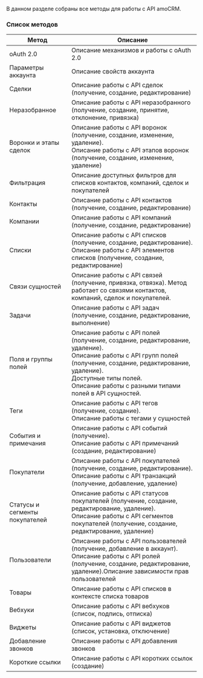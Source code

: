 
В данном разделе собраны все методы для работы с API amoCRM.


<a name="common-info"></a>

### Список методов

|Метод|Описание|
|--- |--- |
|oAuth 2.0|Описание механизмов и работы с oAuth 2.0|
|Параметры аккаунта|Описание свойств аккаунта|
|Сделки|Описание работы с API сделок (получение, создание, редактирование)|
|Неразобранное|Описание работы с API неразобранного (получение, создание, принятие, отклонение, привязка)|
|Воронки и этапы сделок|Описание работы с API воронок (получение, создание, изменение, удаление).<br> Описание работы с API этапов воронок (получение, создание, изменение, удаление)|
|Фильтрация|Описание доступных фильтров для списков контактов, компаний, сделок и покупателей|
|Контакты|Описание работы с API контактов (получение, создание, редактирование)|
|Компании|Описание работы с API компаний (получение, создание, редактирование)|
|Списки|Описание работы с API списков (получение, создание, редактирование). <br> Описание работы с API элементов списков (получение, создание, редактирование)|
|Связи сущностей|Описание работы с API связей (получение, привязка, отвязка). Метод работает со связями контактов, компаний, сделок и покупателей.|
|Задачи|Описание работы с API задач (получение, создание, редактирование, выполнение)|
|Поля и группы полей|Описание работы с API полей (получение, создание, редактирование, удаление).<br> Описание работы с API групп полей (получение, создание, редактирование, удаление).<br>Доступные типы полей. <br>Описание работы с разными типами полей в API сущностей.|
|Теги|Описание работы с API тегов (получение, создание).<br> Описание работы с тегами у сущностей|
|События и примечания|Описание работы с API событий (получение).<br> Описание работы с API примечаний (создание, редактирование)|
|Покупатели|Описание работы с API покупателей (получение, создание, редактирование).<br>Описание работы с API транзакций (получение, добавление, удаление)|
|Статусы и сегменты покупателей|Описание работы с API статусов покупателей (получение, создание, редактирование, удаление).<br>Описание работы с API сегментов покупателей (получение, создание, редактирование, удаление)|
|Пользователи|Описание работы с API пользователей (получение, добавление в аккаунт).<br>Описание работы с API ролей (получение, создание, редактирование, удаление).Описание зависимости прав пользователей|
|Товары|Описание работы с API списков в контексте списка товаров|
|Вебхуки|Описание работы с API вебхуков (список, подпись, отписка)|
|Виджеты|Описание работы с API виджетов (список, установка, отключение)|
|Добавление звонков|Описание работы с API добавления звонков|
|Короткие ссылки|Описание работы с API коротких ссылок (создание)|

<!-- Generated at Thu, 04 Mar 2021 09:23:30 +0000. amoCRM Documentation Generator -->